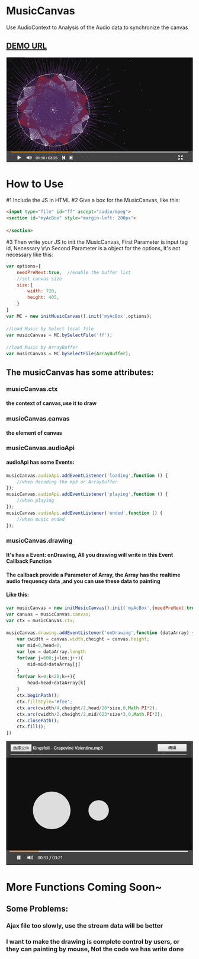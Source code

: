 # MusicCanvas

Use AudioContext to Analysis of the Audio data to synchronize the canvas

## <a href="http://lkkchen.cn:3030/login" onclick="javascript:return false">DEMO URL</a>

![Image text](https://github.com/Studying-Man/MusicCanvas/blob/master/demo.png?raw=true)


# How to Use

#1 Include the JS in HTML
#2 Give a box for the MusicCanvas, like this:
```html
<input type="file" id="ff" accept="audio/mpeg">
<section id="myAcBox" style="margin-left: 200px">

</section>
```

#3 Then write your JS to init the MusicCanvas,
    First Parameter is input tag id, Necessary \r\n
    Second Parameter is a object for the options, It's not necessary
like this:
```js
var options={
    needPreNext:true,  //enable the buffer list
    //set canvas size
    size:{
        width: 720,
        height: 405,
	}
}
var MC = new initMusicCanvas().init('myAcBox',options);

//Load Music by Select local file
var musicCanvas = MC.bySelectFile('ff');

//load Music by ArrayBuffer
var musicCanvas = MC.bySelectFile(ArrayBuffer);

```
## The musicCanvas has some attributes:

### musicCanvas.ctx
#### the context of canvas,use it to draw

### musicCanvas.canvas
#### the element of canvas

### musicCanvas.audioApi
#### audioApi has some Events:
```js
musicCanvas.audioApi.addEventListener('loading',function () {
    //when decoding the mp3 or ArrayBuffer
});
musicCanvas.audioApi.addEventListener('playing',function () {
    //when playing
});
musicCanvas.audioApi.addEventListener('ended',function () {
    //when music ended
});
```

### musicCanvas.drawing
#### It's has a Event: onDrawing, All you drawing will write in this Event Callback Function
#### The callback provide a Parameter of Array, the Array has the realtime audio frequency data ,and you can use these data to painting
#### Like this:
```js
var musicCanvas = new initMusicCanvas().init('myAcBox',{needPreNext:true}).bySelectFile('ff');
var canvas = musicCanvas.canvas;
var ctx = musicCanvas.ctx;

musicCanvas.drawing.addEventListener('onDrawing',function (dataArray) {
    var cwidth = canvas.width,cheight = canvas.height;
    var mid=0,head=0;
    var len = dataArray.length
    for(var j=600;j<len;j++){
        mid=mid+dataArray[j]
    }
    for(var k=0;k<20;k++){
        head=head+dataArray[k]
    }
    ctx.beginPath();
    ctx.fillStyle='#fee';
    ctx.arc(cwidth/4,cheight/2,head/20*size,0,Math.PI*2);
    ctx.arc(cwidth/2,cheight/2,mid/623*size*3,0,Math.PI*2);
    ctx.closePath();
    ctx.fill();
})
```
![Image text](https://github.com/Studying-Man/MusicCanvas/blob/master/demo2.png?raw=true)

# More Functions Coming Soon~
## Some Problems:
### Ajax file too slowly, use the stream data will be better
### I want to make the drawing is complete control by users, or they can painting by mouse, Not the code we has write done


















